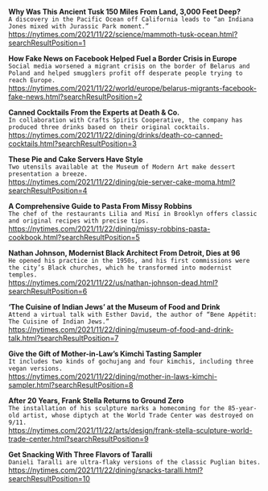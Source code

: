 **Why Was This Ancient Tusk 150 Miles From Land, 3,000 Feet Deep?**\
`A discovery in the Pacific Ocean off California leads to “an Indiana Jones mixed with Jurassic Park moment.”`\
https://nytimes.com/2021/11/22/science/mammoth-tusk-ocean.html?searchResultPosition=1

**How Fake News on Facebook Helped Fuel a Border Crisis in Europe**\
`Social media worsened a migrant crisis on the border of Belarus and Poland and helped smugglers profit off desperate people trying to reach Europe.`\
https://nytimes.com/2021/11/22/world/europe/belarus-migrants-facebook-fake-news.html?searchResultPosition=2

**Canned Cocktails From the Experts at Death & Co.**\
`In collaboration with Crafts Spirits Cooperative, the company has produced three drinks based on their original cocktails.`\
https://nytimes.com/2021/11/22/dining/drinks/death-co-canned-cocktails.html?searchResultPosition=3

**These Pie and Cake Servers Have Style**\
`Two utensils available at the Museum of Modern Art make dessert presentation a breeze.`\
https://nytimes.com/2021/11/22/dining/pie-server-cake-moma.html?searchResultPosition=4

**A Comprehensive Guide to Pasta From Missy Robbins**\
`The chef of the restaurants Lilia and Misi in Brooklyn offers classic and original recipes with precise tips.`\
https://nytimes.com/2021/11/22/dining/missy-robbins-pasta-cookbook.html?searchResultPosition=5

**Nathan Johnson, Modernist Black Architect From Detroit, Dies at 96**\
`He opened his practice in the 1950s, and his first commissions were the city’s Black churches, which he transformed into modernist temples.`\
https://nytimes.com/2021/11/22/us/nathan-johnson-dead.html?searchResultPosition=6

**‘The Cuisine of Indian Jews’ at the Museum of Food and Drink**\
`Attend a virtual talk with Esther David, the author of “Bene Appétit: The Cuisine of Indian Jews.”`\
https://nytimes.com/2021/11/22/dining/museum-of-food-and-drink-talk.html?searchResultPosition=7

**Give the Gift of Mother-in-Law’s Kimchi Tasting Sampler**\
`It includes two kinds of gochujang and four kimchis, including three vegan versions.`\
https://nytimes.com/2021/11/22/dining/mother-in-laws-kimchi-sampler.html?searchResultPosition=8

**After 20 Years, Frank Stella Returns to Ground Zero**\
`The installation of his sculpture marks a homecoming for the 85-year-old artist, whose diptych at the World Trade Center was destroyed on 9/11.`\
https://nytimes.com/2021/11/22/arts/design/frank-stella-sculpture-world-trade-center.html?searchResultPosition=9

**Get Snacking With Three Flavors of Taralli**\
`Danieli Taralli are ultra-flaky versions of the classic Puglian bites.`\
https://nytimes.com/2021/11/22/dining/snacks-taralli.html?searchResultPosition=10

